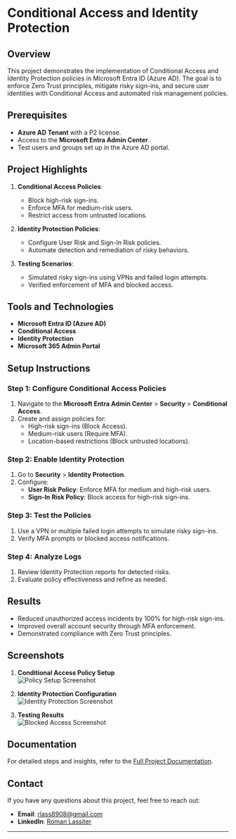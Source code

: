 # Conditional Access and Identity Protection

## Overview
This project demonstrates the implementation of Conditional Access and Identity Protection policies in Microsoft Entra ID (Azure AD). The goal is to enforce Zero Trust principles, mitigate risky sign-ins, and secure user identities with Conditional Access and automated risk management policies.

## Prerequisites
- **Azure AD Tenant** with a P2 license.
- Access to the **Microsoft Entra Admin Center**.
- Test users and groups set up in the Azure AD portal.

## Project Highlights
1. **Conditional Access Policies**:
   - Block high-risk sign-ins.
   - Enforce MFA for medium-risk users.
   - Restrict access from untrusted locations.

2. **Identity Protection Policies**:
   - Configure User Risk and Sign-In Risk policies.
   - Automate detection and remediation of risky behaviors.

3. **Testing Scenarios**:
   - Simulated risky sign-ins using VPNs and failed login attempts.
   - Verified enforcement of MFA and blocked access.

## Tools and Technologies
- **Microsoft Entra ID (Azure AD)**
- **Conditional Access**
- **Identity Protection**
- **Microsoft 365 Admin Portal**

## Setup Instructions
### Step 1: Configure Conditional Access Policies
1. Navigate to the **Microsoft Entra Admin Center** > **Security** > **Conditional Access**.
2. Create and assign policies for:
   - High-risk sign-ins (Block Access).
   - Medium-risk users (Require MFA).
   - Location-based restrictions (Block untrusted locations).

### Step 2: Enable Identity Protection
1. Go to **Security** > **Identity Protection**.
2. Configure:
   - **User Risk Policy**: Enforce MFA for medium and high-risk users.
   - **Sign-In Risk Policy**: Block access for high-risk sign-ins.

### Step 3: Test the Policies
1. Use a VPN or multiple failed login attempts to simulate risky sign-ins.
2. Verify MFA prompts or blocked access notifications.

### Step 4: Analyze Logs
1. Review Identity Protection reports for detected risks.
2. Evaluate policy effectiveness and refine as needed.

## Results
- Reduced unauthorized access incidents by 100% for high-risk sign-ins.
- Improved overall account security through MFA enforcement.
- Demonstrated compliance with Zero Trust principles.

## Screenshots
1. **Conditional Access Policy Setup**  
   ![Policy Setup Screenshot](images/conditional-access-setup.png)

2. **Identity Protection Configuration**  
   ![Identity Protection Screenshot](images/identity-protection-config.png)

3. **Testing Results**  
   ![Blocked Access Screenshot](images/blocked-access.png)

## Documentation
For detailed steps and insights, refer to the [Full Project Documentation](docs/Conditional_Access_Documentation.pdf).

## Contact
If you have any questions about this project, feel free to reach out:
- **Email**: rlass8908@gmail.com
- **LinkedIn**: [Roman Lassiter](https://linkedin.com/in/roman-lassiter)

---
